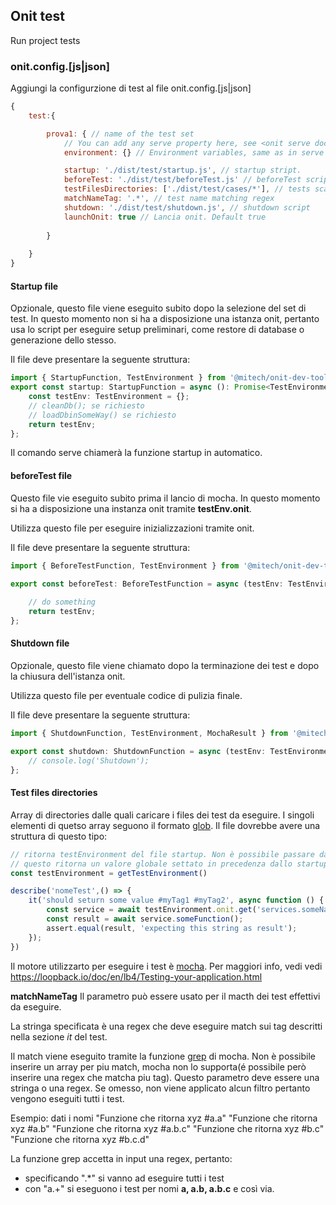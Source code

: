 ## Onit test

Run project tests

### onit.config.[js|json]

Aggiungi la configurzione di test al file onit.config.[js|json]

```js
{
    test:{

        prova1: { // name of the test set
            // You can add any serve property here, see <onit serve docs>
            environment: {} // Environment variables, same as in serve

            startup: './dist/test/startup.js', // startup stript. 
            beforeTest: './dist/test/beforeTest.js' // beforeTest script
            testFilesDirectories: ['./dist/test/cases/*'], // tests scan directories
            matchNameTag: '.*', // test name matching regex
            shutdown: './dist/test/shutdown.js', // shutdown script
            launchOnit: true // Lancia onit. Default true
            
        }
    
    }
}
```

#### Startup file

Opzionale, questo file viene eseguito subito dopo la selezione del set di test. 
In questo momento non si ha a disposizione una istanza onit, pertanto usa lo script per eseguire setup preliminari, come restore di database o generazione dello stesso.

Il file deve presentare la seguente struttura: 

```ts
import { StartupFunction, TestEnvironment } from '@mitech/onit-dev-tools';
export const startup: StartupFunction = async (): Promise<TestEnvironment> => {
    const testEnv: TestEnvironment = {};
    // cleanDb(); se richiesto
	// loadDbinSomeWay() se richiesto
    return testEnv;
};

```
Il comando serve chiamerà la funzione startup in automatico.



#### beforeTest file

Questo file vie eseguito subito prima il lancio di mocha. In questo momento si ha a disposizione una instanza onit tramite **testEnv.onit**.

Utilizza questo file per eseguire inizializzazioni tramite onit.

Il file deve presentare la seguente struttura: 

```ts
import { BeforeTestFunction, TestEnvironment } from '@mitech/onit-dev-tools';

export const beforeTest: BeforeTestFunction = async (testEnv: TestEnvironment): Promise<TestEnvironment>=> {
    
    // do something
    return testEnv;
};
```


#### Shutdown file
Opzionale, questo file viene chiamato dopo la terminazione dei test e dopo la chiusura dell'istanza onit.

Utilizza questo file per eventuale codice di pulizia finale.

Il file deve presentare la seguente struttura: 

```ts
import { ShutdownFunction, TestEnvironment, MochaResult } from '@mitech/onit-dev-tools';

export const shutdown: ShutdownFunction = async (testEnv: TestEnvironment, mochaResult: MochaResult): Promise<void>=> {
    // console.log('Shutdown');
};
```

#### Test files directories

Array di directories dalle quali caricare i files dei test da eseguire.
I singoli elementi di quetso array seguono il formato [glob](https://www.npmjs.com/package/glob).
Il file dovrebbe avere una struttura di questo tipo:

```ts
// ritorna testEnvironment del file startup. Non è possibile passare dati a mocha, pertanto molto probabilmente
// questo ritorna un valore globale settato in precedenza dallo startup
const testEnvironment = getTestEnvironment() 

describe('nomeTest',() => {
	it('should seturn some value #myTag1 #myTag2', async function () {
		const service = await testEnvironment.onit.get('services.someName');
		const result = await service.someFunction();
        assert.equal(result, 'expecting this string as result');
    });
})
```

Il motore utilizzarto per eseguire i test è [mocha](https://mochajs.org/).
Per maggiori info, vedi vedi https://loopback.io/doc/en/lb4/Testing-your-application.html


**matchNameTag** 
Il parametro può essere usato per il macth dei test effettivi da eseguire.

La stringa specificata è una regex che deve eseguire match sui tag descritti nella sezione *it* del test.

Il match viene eseguito tramite la funzione [grep](https://mochajs.org/api/mocha#grep) di mocha. Non è possibile inserire un array per piu match, mocha non lo supporta(é possibile però inserire una regex che matcha piu tag).
Questo parametro deve essere una stringa o una regex. Se omesso, non viene applicato alcun filtro pertanto vengono eseguiti tutti i test.

Esempio: dati i nomi
"Funzione che ritorna xyz #a.a"
"Funzione che ritorna xyz #a.b"
"Funzione che ritorna xyz #a.b.c"
"Funzione che ritorna xyz #b.c"
"Funzione che ritorna xyz #b.c.d"
  
La funzione grep accetta in input una regex, pertanto:
- specificando ".\*" si vanno ad eseguire tutti i test
- con "a.\+" si eseguono i test per nomi **a, a.b, a.b.c** e così via.

